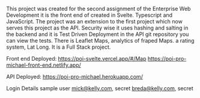 This project was created for the second assignment of the Enterprise Web Development
it is the front end of created in Svelte. Typescript and JavaScript. The project was an
extension to the first project which now serves this project as the API. Security wise it uses hashing 
and salting in the backend and it is Test Driven Deployment in the API git repository you can view the tests.
There is Leaflet Maps, analytics of fraped Maps. a rating system, Lat Long. It is a Full Stack project.

Front end Deployed: 
https://poi-svelte.vercel.app/#/Map
https://poi-pro-michael-front-end.netlify.app/

API Deployed: https://poi-pro-michael.herokuapp.com/

Login Details sample user mick@kelly.com, secret
                          breda@kelly.com, secret
